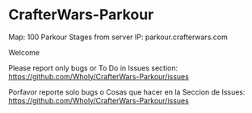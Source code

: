 # CrafterWars-Parkour
Map: 100 Parkour Stages from server IP: parkour.crafterwars.com


Welcome 

Please report only bugs or To Do in Issues section: https://github.com/Wholy/CrafterWars-Parkour/issues

Porfavor reporte solo bugs o Cosas que hacer en la Seccion de Issues: https://github.com/Wholy/CrafterWars-Parkour/issues
